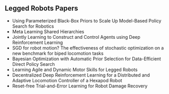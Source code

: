 <h2> Legged Robots Papers</h2>

<ul>

                             

 <li><a target="_blank" href="https://github.com/manjunath5496/Legged-Robots-Papers/blob/master/lrp(1).pdf" style="text-decoration:none;">Using Parameterized Black-Box Priors
to Scale Up Model-Based Policy Search for Robotics</a></li>

 <li><a target="_blank" href="https://github.com/manjunath5496/Legged-Robots-Papers/blob/master/lrp(2).pdf" style="text-decoration:none;">Meta Learning Shared Hierarchies</a></li>

<li><a target="_blank" href="https://github.com/manjunath5496/Legged-Robots-Papers/blob/master/lrp(3).pdf" style="text-decoration:none;">Jointly Learning to Construct and Control Agents using Deep Reinforcement Learning</a></li>
 <li><a target="_blank" href="https://github.com/manjunath5496/Legged-Robots-Papers/blob/master/lrp(4).pdf" style="text-decoration:none;">SGD for robot motion? The effectiveness of stochastic optimization on a new benchmark for biped locomotion tasks</a></li>                              
<li><a target="_blank" href="https://github.com/manjunath5496/Legged-Robots-Papers/blob/master/lrp(5).pdf" style="text-decoration:none;">Bayesian Optimization with Automatic Prior Selection for Data-Efficient Direct Policy Search</a></li>
<li><a target="_blank" href="https://github.com/manjunath5496/Legged-Robots-Papers/blob/master/lrp(6).pdf" style="text-decoration:none;">Learning Agile and Dynamic Motor Skills for Legged Robots</a></li>
 <li><a target="_blank" href="https://github.com/manjunath5496/Legged-Robots-Papers/blob/master/lrp(7).pdf" style="text-decoration:none;">Decentralized Deep Reinforcement Learning for a Distributed and Adaptive Locomotion Controller of a Hexapod Robot</a></li>

 <li><a target="_blank" href="https://github.com/manjunath5496/Legged-Robots-Papers/blob/master/lrp(8).pdf" style="text-decoration:none;"> Reset-free Trial-and-Error Learning for Robot Damage Recovery</a></li>

</ul>

